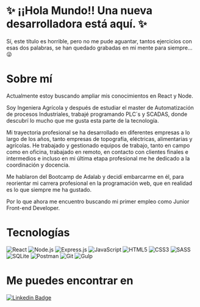 # ✨ ¡¡Hola Mundo!! Una nueva desarrolladora está aquí. ✨

Sí, este título es horrible, pero no me pude aguantar, tantos ejercicios con esas dos palabras, se han quedado grabadas en mi mente para siempre... 😜

# Sobre mí

Actualmente estoy buscando ampliar mis conocimientos en React y Node.

Soy Ingeniera Agrícola y después de estudiar el master de Automatización de procesos Industriales, trabajé programando PLC´s y SCADAS, donde descubrí lo mucho que me gusta esta parte de la tecnología.

Mi trayectoria profesional se ha desarrollado en diferentes empresas a lo largo de los años, tanto empresas de topografía, eléctricas, alimentarias y agrícolas. He trabajado y gestionado equipos de trabajo, tanto en campo como en oficina, trabajado en remoto, en contacto con clientes finales e intermedios e incluso en mi última etapa profesional me he dedicado a la coordinación y docencia.

Me hablaron del Bootcamp de Adalab y decidí embarcarme en él, para reorientar mi carrera profesional en la programación web, que en realidad es lo que siempre me ha gustado. 

Por lo que ahora me encuentro buscando mi primer empleo como Junior Front-end Developer.



# Tecnologías
![React](https://img.shields.io/badge/-React-61DAFB?style=plastic&logo=react&logoColor=white)
![Node.js](https://img.shields.io/badge/-Node.js-339933?style=plastic&logo=node.js&logoColor=white)
![Express.js](https://img.shields.io/badge/-Express.js-F7DF1E?style=plastic&logo=Express&logoColor=black)
![JavaScript](https://img.shields.io/badge/-JavaScript-F7DF1E?style=plastic&logo=JavaScript&logoColor=black)
![HTML5](https://img.shields.io/badge/-HTML5-orange?style=plastic&logo=html5&logoColor=white)
![CSS3](https://img.shields.io/badge/-CSS3-1572B6?style=plastic&logo=css3&logoColor=white)
![SASS](https://img.shields.io/badge/-SASS-CC6699?style=plastic&logo=sass&logoColor=white)
![SQLite](https://img.shields.io/badge/-SQLite-0061a9?style=plastic&logo=SQLite&logoColor=black)
![Postman](https://img.shields.io/badge/-Postman-orange?style=plastic&logo=Postman&logoColor=white)
![Git](https://img.shields.io/badge/-Git-F05032?style=plastic&logo=git&logoColor=white)
![Gulp](https://img.shields.io/badge/-Gulp-red?style=plastic&logo=gulp&logoColor=white)


# Me puedes encontrar en 

[![Linkedin Badge](https://img.shields.io/badge/-Linkedin-0077B5?style=plastic&logo=Linkedin&logoColor=white&link=https://www.linkedin.com/in/monicaglezsanch/)](https://www.linkedin.com/in/monicaglezsanch/)

